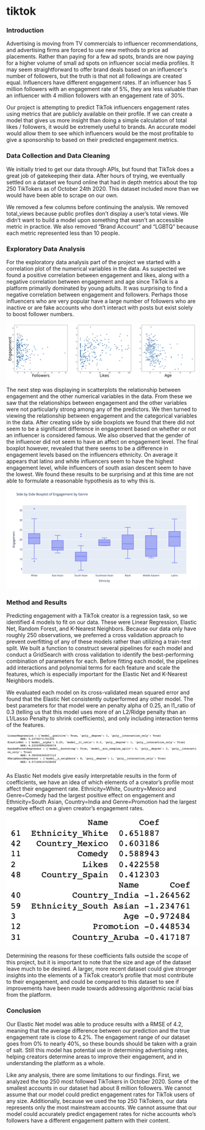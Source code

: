 # tiktok

### Introduction

Advertising is moving from TV commercials to influencer recommendations, and advertising firms are forced to use new methods to price ad placements. Rather than paying for a few ad spots, brands are now paying for a higher volume of small ad spots on influencer social media profiles. It may seem straightforward to offer brand deals based on an influencer's number of followers, but the truth is that not all followings are created equal. Influencers have different engagement rates. If an influencer has 5 million followers with an engagement rate of 5%, they are less valuable than an influencer with 4 million followers with an engagement rate of 30%.

Our project is attempting to predict TikTok influencers engagement rates using metrics that are publicly available on their profile. If we can create a model that gives us more insight than doing a simple calculation of total likes / followers, it would be extremely useful to brands. An accurate model would allow them to see which influencers would be the most profitable to give a sponsorship to based on their predicted engagement metrics.

### Data Collection and Data Cleaning

We initially tried to get our data through APIs, but found that TikTok does a great job of gatekeeping their data. After hours of trying, we eventually settled on a dataset we found online that had in depth metrics about the top 250 TikTokers as of October 24th 2020. This dataset included more than we would have been able to scrape on our own.

We removed a few columns before continuing the analysis. We removed total_views because public profiles don’t display a user’s total views. We didn’t want to build a model upon something that wasn’t an accessible metric in practice. We also removed “Brand Account” and “LGBTQ” because each metric represented less than 10 people.

### Exploratory Data Analysis

For the exploratory data analysis part of the project we started with a correlation plot of the numerical variables in the data. As suspected we found a positive correlation between engagement and likes, along with a negative correlation between engagement and age since TikTok is a platform primarily dominated by young adults. It was surprising to find a negative correlation between engagement and followers. Perhaps those influencers who are very popular have a large number of followers who are inactive or are fake accounts who don’t interact with posts but exist solely to boost follower numbers.

![Engagement by Numeric Features](/assets/engagement_numeric.png)

The next step was displaying in scatterplots the relationship between engagement and the other numerical variables in the data. From these we saw that the relationships between engagement and the other variables were not particularly strong among any of the predictors. We then turned to viewing the relationship between engagement and the categorical variables in the data. After creating side by side boxplots we found that there did not seem to be a significant difference in engagement based on whether or not an influencer is considered famous. We also observed that the gender of the influencer did not seem to have an affect on engagement level. The final boxplot however, revealed that there seems to be a difference in engagement levels based on the influencers ethnicity. On average it appears that latino and white influencers seem to have the highest engagement level, while influencers of south asian descent seem to have the lowest. We found these results to be surprising and at this time are not able to formulate a reasonable hypothesis as to why this is.

![Engagement by Ethnicity](/assets/engagement_ethnicity.png)

### Method and Results

Predicting engagement with a TikTok creator is a regression task, so we identified 4 models to fit on our data. These were Linear Regression, Elastic Net, Random Forest, and K-Nearest Neighbors. Because our data only have roughly 250 observations, we preferred a cross validation approach to prevent overfitting of any of these models rather than utilizing a train-test split. We built a function to construct several pipelines for each model and conduct a GridSearch with cross validation to identify the best-performing combination of parameters for each. Before fitting each model, the pipelines add interactions and polynomial terms for each feature and scale the features, which is especially important for the Elastic Net and K-Nearest Neighbors models.

We evaluated each model on its cross-validated mean squared error and found that the Elastic Net consistently outperformed any other model. The best parameters for that model were an penalty alpha of 0.25, an l1_ratio of 0.3 (telling us that this model uses more of an L2/Ridge penalty than an L1/Lasso Penalty to shrink coefficients), and only including interaction terms of the features.

![RMSE by model](/assets/rmse.png)

As Elastic Net models give easily interpretable results in the form of coefficients, we have an idea of which elements of a creator’s profile most affect their engagement rate. Ethnicity=White, Country=Mexico and Genre=Comedy had the largest positive effect on engagement and Ethnicity=South Asian, Country=India and Genre=Promotion had the largest negative effect on a given creator’s engagement rates.

![Elastic Net Coefficients](/assets/coefs.png)

Determining the reasons for these coefficients falls outside the scope of this project, but it is important to note that the size and age of the dataset leave much to be desired. A larger, more recent dataset could give stronger insights into the elements of a TikTok creator’s profile that most contribute to their engagement, and could be compared to this dataset to see if improvements have been made towards addressing algorithmic racial bias from the platform.

### Conclusion

Our Elastic Net model was able to produce results with a RMSE of 4.2, meaning that the average difference between our prediction and the true engagement rate is close to 4.2%. The engagement range of our dataset goes from 0% to nearly 40%, so these bounds should be taken with a grain of salt. Still this model has potential use in determining advertising rates, helping creators determine areas to improve their engagement, and in understanding the platform as a whole.

Like any analysis, there are some limitations to our findings. First, we analyzed the top 250 most followed TikTokers in October 2020. Some of the smallest accounts in our dataset had about 8 million followers. We cannot assume that our model could predict engagement rates for TikTok users of any size. Additionally, because we used the top 250 TikTokers, our data represents only the most mainstream accounts. We cannot assume that our model could accurately predict engagement rates for niche accounts who’s followers have a different engagement pattern with their content.
